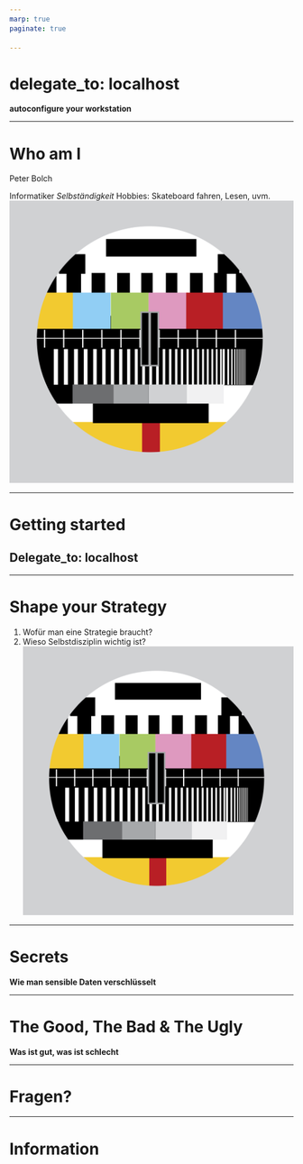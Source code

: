 ```yaml
---
marp: true
paginate: true 

---
```


# delegate_to: localhost
**autoconfigure your workstation**


<!--  -->

---

# Who am I
Peter Bolch 

Informatiker
*Selbständigkeit*
Hobbies: Skateboard fahren, Lesen, uvm. 
![bg right](Docs/test.svg)
<!-- Kurze Bio  --> 

---

# Getting started
**Delegate_to: localhost**
---

---

# Shape your Strategy
1. Wofür man eine Strategie braucht?
2. Wieso Selbstdisziplin wichtig ist?
![bg right](Docs/test.svg)

---

# Secrets
**Wie man sensible Daten verschlüsselt**

---

# The Good, The Bad & The Ugly 
**Was ist gut, was ist schlecht**

---

# Fragen? 

--- 

# Information